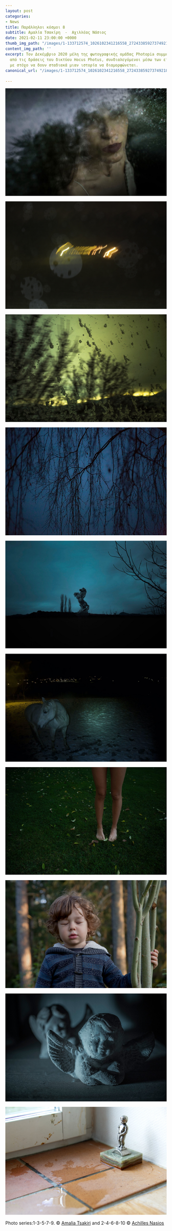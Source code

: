 ```yaml
---
layout: post
categories:
- News
title: Παράλληλοι κόσμοι 8
subtitle: Αμαλία Τσακίρη  -  Αχιλλέας Νάσιος
date: 2021-02-11 23:00:00 +0000
thumb_img_path: "/images/1-133712574_1026102341216558_2724338592737492183_n.jpg"
content_img_path: ''
excerpt: Τον Δεκέμβριο 2020 μέλη της φωτογραφικής ομάδας Photopia συμμετείχαν σε μια
  από τις δράσεις του δικτύου Hocus Photus, συνδιαλεγόμενοι μέσω των εικόνων τους
  με στόχο να δουν σταδιακά μιαν ιστορία να διαμορφώνεται.
canonical_url: "/images/1-133712574_1026102341216558_2724338592737492183_n.jpg"

---
```

![](/images/1-133712574_1026102341216558_2724338592737492183_n.jpg)

![](/images/02-af489996-e78f-44f1-8ef7-b3b9828da1fa.jpg)

![](/images/03-134063734_870136907093406_6139573854360839020_n.jpg)

![](/images/04-45613790_10217239954733290_2543329459159695360_o.jpg)

![](/images/05-134764624_425753211897187_5317422627992094617_n.jpg)

![](/images/06_mg_3034.jpeg)

![](/images/07-134062885_572869640335950_7816836686477718616_n.jpg)

![](/images/08_mg_5597.jpg)

![](/images/09-134493489_1093273777775192_6473630389713926910_n.jpg)

![](/images/10-117.jpg)

Photo series:1-3-5-7-9. © <a href="https://www.facebook.com/profile.php?id=100008524653334" target="blank">Amalia Tsakiri</a> and  2-4-6-8-10 © <a href="https://anikon.org/" target="blank">Achilles Nasios</a>
